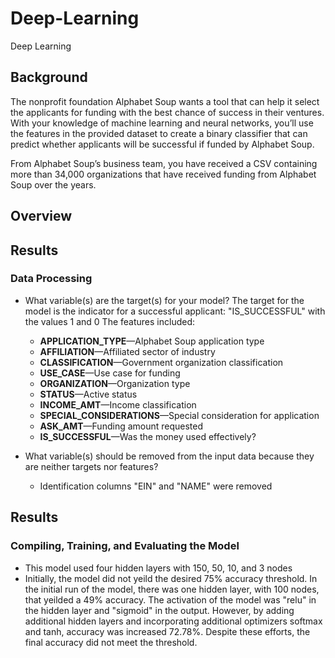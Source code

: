 # Deep-Learning
Deep Learning
## Background

The nonprofit foundation Alphabet Soup wants a tool that can help it select the applicants for funding with the best chance of success in their ventures. With your knowledge of machine learning and neural networks, you’ll use the features in the provided dataset to create a binary classifier that can predict whether applicants will be successful if funded by Alphabet Soup.

From Alphabet Soup’s business team, you have received a CSV containing more than 34,000 organizations that have received funding from Alphabet Soup over the years.

## Overview

## Results
### Data Processing
 * What variable(s) are the target(s) for your model?
   The target for the model is the indicator for a successful applicant: "IS_SUCCESSFUL" with the values 1 and 0
    The features included:
      * **APPLICATION_TYPE**—Alphabet Soup application type
     * **AFFILIATION**—Affiliated sector of industry
     * **CLASSIFICATION**—Government organization classification
     * **USE_CASE**—Use case for funding
     * **ORGANIZATION**—Organization type
     * **STATUS**—Active status
     * **INCOME_AMT**—Income classification
     * **SPECIAL_CONSIDERATIONS**—Special consideration for application
     * **ASK_AMT**—Funding amount requested
     * **IS_SUCCESSFUL**—Was the money used effectively?

 * What variable(s) should be removed from the input data because they are neither targets nor features?
     * Identification columns "EIN" and "NAME" were removed

## Results
### Compiling, Training, and Evaluating the Model
 * This model used four hidden layers with 150, 50, 10, and 3 nodes
 * Initially, the model did not yeild the desired 75% accuracy threshold. In the initial run of the model, there was one hidden layer, with 100 nodes, that yeilded a 49% accuracy. The activation of the model was "relu" in the hidden layer and "sigmoid" in the output. However, by adding additional hidden layers and incorporating additional optimizers softmax and tanh, accuracy was increased 72.78%. 
 Despite these efforts, the final accuracy did not meet the threshold. 